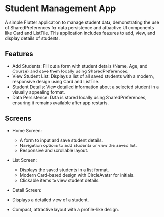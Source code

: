# Student Management App

A simple Flutter application to manage student data, demonstrating the use of SharedPreferences for data persistence and attractive UI components like Card and ListTile. 
This application includes features to add, view, and display details of students.



## Features

- Add Students: Fill out a form with student details (Name, Age, and Course) and save them locally using SharedPreferences.
- View Student List: Displays a list of all saved students with a modern, responsive design using Card and ListTile.
- Student Details: View detailed information about a selected student in a visually appealing format.
- Data Persistence: Data is stored locally using SharedPreferences, ensuring it remains available after app restarts.


## Screens
- Home Screen:
   - A form to input and save student details.
   - Navigation options to add students or view the saved list.
   - Responsive and scrollable layout.

- List Screen:
  - Displays the saved students in a list format.
  - Modern Card-based design with CircleAvatar for initials.
  - Clickable items to view student details.

- Detail Screen: 
 - Displays a detailed view of a student. 
 - Compact, attractive layout with a profile-like design.
